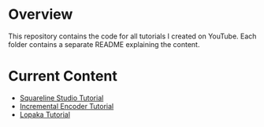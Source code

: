 # Overview
This repository contains the code for all tutorials I created on YouTube. Each folder contains a separate README explaining the content.

# Current Content
- [Squareline Studio Tutorial](https://youtu.be/erAK6WZFebs?si=akEe_JBPJ0xx-5HC)
- [Incremental Encoder Tutorial](https://youtu.be/EtLhADPj0QM)
- [Lopaka Tutorial](https://youtu.be/dsqHRkAuTS8)

